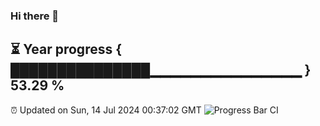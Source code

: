 ### Hi there 👋
⏳ Year progress { ███████████████▁▁▁▁▁▁▁▁▁▁▁▁▁▁▁ } 53.29 %
---
⏰ Updated on Sun, 14 Jul 2024 00:37:02 GMT
![Progress Bar CI](https://github.com/Moyi321/Moyi321/workflows/Progress%20Bar%20CI/badge.svg)

